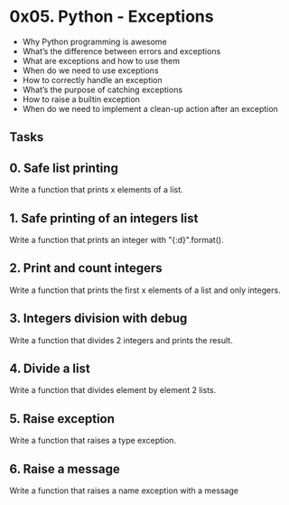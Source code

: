 # 0x05. Python - Exceptions

* Why Python programming is awesome
* What’s the difference between errors and exceptions
* What are exceptions and how to use them
* When do we need to use exceptions
* How to correctly handle an exception
* What’s the purpose of catching exceptions
* How to raise a builtin exception
* When do we need to implement a clean-up action after an exception

## Tasks

## 0. Safe list printing
Write a function that prints x elements of a list.

## 1. Safe printing of an integers list
Write a function that prints an integer with "{:d}".format().

## 2. Print and count integers
Write a function that prints the first x elements of a list and only integers.

## 3. Integers division with debug
Write a function that divides 2 integers and prints the result.

## 4. Divide a list
Write a function that divides element by element 2 lists.

## 5. Raise exception
Write a function that raises a type exception.

## 6. Raise a message
Write a function that raises a name exception with a message
